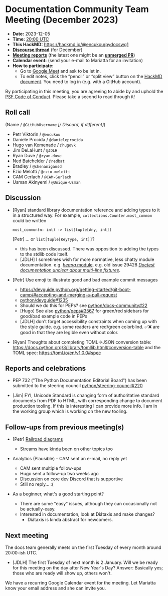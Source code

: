 # Documentation Community Team Meeting (December 2023)

- **Date:** 2023-12-05
- **Time:** [20:00 UTC](https://arewemeetingyet.com/UTC/2023-12-05/20:00/Docs%20Meeting)
- **This HackMD:** https://hackmd.io/@encukou/pydocswg1
- [**Discourse thread**](https://discuss.python.org/t/documentation-community-meeting-tuesday-december-5-2023/40119) (for December)
- [**Meeting reports**](https://docs-community.readthedocs.io/en/latest/monthly-meeting/) (the latest one might be an [**unmerged PR**](https://github.com/python/docs-community/pulls))
- **Calendar event:** (send your e-mail to Mariatta for an invitation)
- **How to participate:**
  -  Go to [Google Meet](https://meet.google.com/dii-qrzf-wkw) and ask to be let in.
  -  To edit notes, click the “pencil” or “split view” button on the [HackMD document](https://hackmd.io/@encukou/pydocswg1). You need to log in (e.g. with a GitHub account).

By participating in this meeting, you are agreeing to abide by and uphold the [PSF Code of Conduct](https://www.python.org/psf/codeofconduct/).
Please take a second to read through it!

## Roll call

(Name / `@GitHubUsername` *[/ Discord, if different]*)
- Petr Viktorin / `@encukou`
- Daniele Procida / `@danieleprocida`
- Hugo van Kemenade / `@hugovk`
- Jim DeLaHunt / `@JDLH`
- Ryan Duve / `@ryan-duve`
- Ned Batchelder / `@nedbat`
- Bradley / `@shenanigansd`
- Ezio Melotti / `@ezio-melotti`
- CAM Gerlach / `@CAM-Gerlach`
- Usman Akinyemi / `@Unique-Usman`

## Discussion

* [Ryan] standard library documentation reference and adding types to it in a structured way.  For example, `collections.Counter.most_common` could be written

      most_common(n: int) -> list[tuple[Any, int]]

  [Petr] ... or `list[tuple[KeyType, int]]`?

  - this has been discussed. There was opposition to adding the types to the stdlib code itself.
  - [JDLH] I sometimes wish for more normative, less chatty module documentation. e.g. [*heapq* module](https://docs.python.org/3/library/heapq.html). e.g. old issue 29428 [*Doctest documentation unclear about multi-line fixtures*](https://bugs.python.org/issue29428).

* [Petr] Use emoji to illustrate good and bad example commit messages
  * https://devguide.python.org/getting-started/git-boot-camp/#accepting-and-merging-a-pull-request
  * [python/devguide#1235](https://github.com/python/devguide/pull/1235)
  * Should we do this for PEPs? see [python/docs-community#22](https://github.com/python/docs-community/issues/22)
  * [Hugo] See also [python/peps#3567](https://github.com/python/peps/pull/3567) for green/red sidebars for good/bad example code in PEPs
  * [JDLH] don't forget accessibility constraints when coming up with the style guide. e.g. some readers are red/green colorblind. ✅❌ are good in that they are legible even without color.

* [Ryan] Thoughts about completing TOML->JSON conversion table: https://docs.python.org/3/library/tomllib.html#conversion-table and the TOML spec: https://toml.io/en/v1.0.0#spec


## Reports and celebrations

- PEP 732 ("The Python Documentation Editorial Board") has been submitted to the steering council [python/steering-council#220](https://github.com/python/steering-council/issues/220)

- [Jim] FYI, Unicode Standard is changing form of authoritative standard documents from PDF to HTML, with corresponding change to document production tooling. If this is interesting I can provide more info. I am in the working group which is working on the new tooling.

## Follow-ups from previous meeting(s)

* [Petr] [Railroad diagrams](https://discuss.python.org/t/36709/20)
  * Streams have kinda been on other topics too

* Analytics (Plausible) - CAM sent an e-mail, no reply yet
    * CAM sent multiple follow-ups
    * Hugo sent a follow-up two weeks ago
    * Discussion on core dev Discord that is supportive
    * Still no reply... :(

* As a beginner, what's a good starting point?
  * There are some "easy" issues, although they can occasionally not be actually-easy.
  * Interested in documentation, look at Diátaxis and make changes?
    * Diátaxis is kinda abstract for newcomers.

## Next meeting

The docs team generally meets on the first Tuesday of every month around 20:00-ish UTC.
 * [JDLH] The first Tuesday of next month is 2 January. Will we be ready for this meeting on the day after New Year's Day? Answer: Basically yes; those who are ready will show up, others won't.

We have a recurring Google Calendar event for the meeting.
Let Mariatta know your email address and she can invite you.
